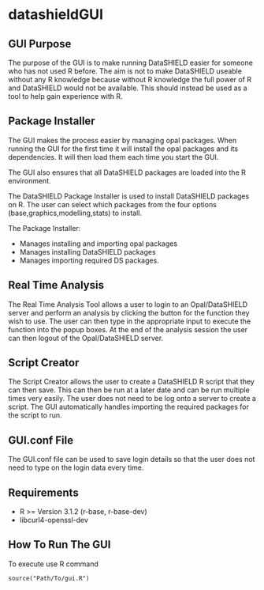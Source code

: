 datashieldGUI
=============

GUI Purpose
-----------

The purpose of the GUI is to make running DataSHIELD easier for someone who has not used R before.
The aim is not to make DataSHIELD useable without any R knowledge because without R knowledge the full power of R and DataSHIELD would not be available.
This should instead be used as a tool to help gain experience with R.


Package Installer
-----------------

The GUI makes the process easier by managing opal packages. When running the GUI for the first time it will install the opal packages and its dependencies.
It will then load them each time you start the GUI.

The GUI also ensures that all DataSHIELD packages are loaded into the R environment.

The DataSHIELD Package Installer is used to install DataSHIELD packages on R. The user can select which packages from the four options (base,graphics,modelling,stats) to install.

The Package Installer:

- Manages installing and importing opal packages
- Manages installing DataSHIELD packages
- Manages importing required DS packages.

Real Time Analysis
------------------

The Real Time Analysis Tool allows a user to login to an Opal/DataSHIELD server and perform an analysis by clicking the button for the function they wish to use.
The user can then type in the appropriate input to execute the function into the popup boxes.
At the end of the analysis session the user can then logout of the Opal/DataSHIELD server.

Script Creator
--------------

The Script Creator allows the user to create a DataSHIELD R script that they can then save.
This can then be run at a later date and can be run multiple times very easily.
The user does not need to be log onto a server to create a script.
The GUI automatically handles importing the required packages for the script to run.

GUI.conf File
-------------

The GUI.conf file can be used to save login details so that the user does not need to type on the login data every time.

Requirements
------------

- R >= Version 3.1.2 (r-base, r-base-dev)
- libcurl4-openssl-dev

How To Run The GUI
------------------

To execute use R command
```
source("Path/To/gui.R")
```
